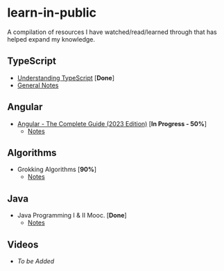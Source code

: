 # learn-in-public

A compilation of resources I have watched/read/learned through that has helped expand my knowledge.

## TypeScript

- [Understanding TypeScript](https://www.udemy.com/course/understanding-typescript/) [**Done**]
- [General Notes](/typescript)

## Angular

- [Angular - The Complete Guide (2023 Edition)](https://www.udemy.com/course/the-complete-guide-to-angular-2/) [**In Progress - 50%**]
  - [Notes](/angular)

## Algorithms

- Grokking Algorithms [**90%**]
  - [Notes](/algorithms/grokking-algorithms)

## Java

- Java Programming I & II Mooc. [**Done**]
  - [Notes](/java/)

## Videos

- <i>To be Added</i>

